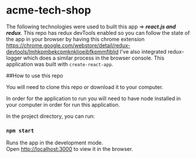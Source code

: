 # acme-tech-shop

The following technologies were used to built this app => **_react.js and redux_**. This repo has redux devTools enabled so you can follow the state of the app in your browser by having this chrome extension https://chrome.google.com/webstore/detail/redux-devtools/lmhkpmbekcpmknklioeibfkpmmfibljd
I've also integrated redux-logger which does a similar process in the browser console.
This application was built with `create-react-app`.

##How to use this repo

You will need to clone this repo or download it to your computer.

In order for the application to run you will need to have node installed in your computer in order for run this application.

In the project directory, you can run:

### `npm start`

Runs the app in the development mode.<br>
Open [http://localhost:3000](http://localhost:3000) to view it in the browser.
